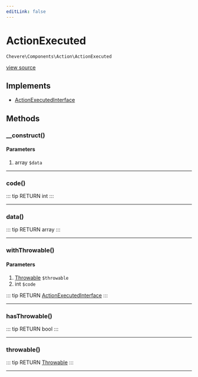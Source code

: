 ```yaml
---
editLink: false
---
```


# ActionExecuted

`Chevere\Components\Action\ActionExecuted`

[view source](https://github.com/chevere/chevere/blob/master/Action/ActionExecuted.php)

## Implements

- [ActionExecutedInterface](../../Interfaces/Action/ActionExecutedInterface.md)

## Methods

### __construct()

#### Parameters

1. array `$data`

---

### code()

::: tip RETURN
int
:::

---

### data()

::: tip RETURN
array
:::

---

### withThrowable()

#### Parameters

1. [Throwable](https://www.php.net/manual/class.throwable) `$throwable`
2. int `$code`

::: tip RETURN
[ActionExecutedInterface](../../Interfaces/Action/ActionExecutedInterface.md)
:::

---

### hasThrowable()

::: tip RETURN
bool
:::

---

### throwable()

::: tip RETURN
[Throwable](https://www.php.net/manual/class.throwable)
:::

---
